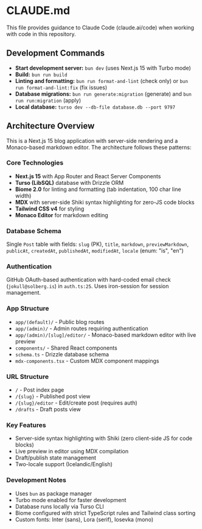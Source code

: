 # CLAUDE.md

This file provides guidance to Claude Code (claude.ai/code) when working with code in this repository.

## Development Commands

- **Start development server:** `bun dev` (uses Next.js 15 with Turbo mode)
- **Build:** `bun run build`
- **Linting and formatting:** `bun run format-and-lint` (check only) or `bun run format-and-lint:fix` (fix issues)
- **Database migrations:** `bun run generate:migration` (generate) and `bun run run:migration` (apply)
- **Local database:** `turso dev --db-file database.db --port 9797`

## Architecture Overview

This is a Next.js 15 blog application with server-side rendering and a Monaco-based markdown editor. The architecture follows these patterns:

### Core Technologies

- **Next.js 15** with App Router and React Server Components
- **Turso (LibSQL)** database with Drizzle ORM
- **Biome 2.0** for linting and formatting (tab indentation, 100 char line width)
- **MDX** with server-side Shiki syntax highlighting for zero-JS code blocks
- **Tailwind CSS v4** for styling
- **Monaco Editor** for markdown editing

### Database Schema

Single `Post` table with fields: `slug` (PK), `title`, `markdown`, `previewMarkdown`, `publicAt`, `createdAt`, `publishedAt`, `modifiedAt`, `locale` (enum: "is", "en")

### Authentication

GitHub OAuth-based authentication with hard-coded email check (`jokull@solberg.is`) in `auth.ts:25`. Uses iron-session for session management.

### App Structure

- `app/(default)/` - Public blog routes
- `app/(admin)/` - Admin routes requiring authentication
- `app/(admin)/[slug]/editor/` - Monaco-based markdown editor with live preview
- `components/` - Shared React components
- `schema.ts` - Drizzle database schema
- `mdx-components.tsx` - Custom MDX component mappings

### URL Structure

- `/` - Post index page
- `/{slug}` - Published post view
- `/{slug}/editor` - Edit/create post (requires auth)
- `/drafts` - Draft posts view

### Key Features

- Server-side syntax highlighting with Shiki (zero client-side JS for code blocks)
- Live preview in editor using MDX compilation
- Draft/publish state management
- Two-locale support (Icelandic/English)

### Development Notes

- Uses `bun` as package manager
- Turbo mode enabled for faster development
- Database runs locally via Turso CLI
- Biome configured with strict TypeScript rules and Tailwind class sorting
- Custom fonts: Inter (sans), Lora (serif), Iosevka (mono)
